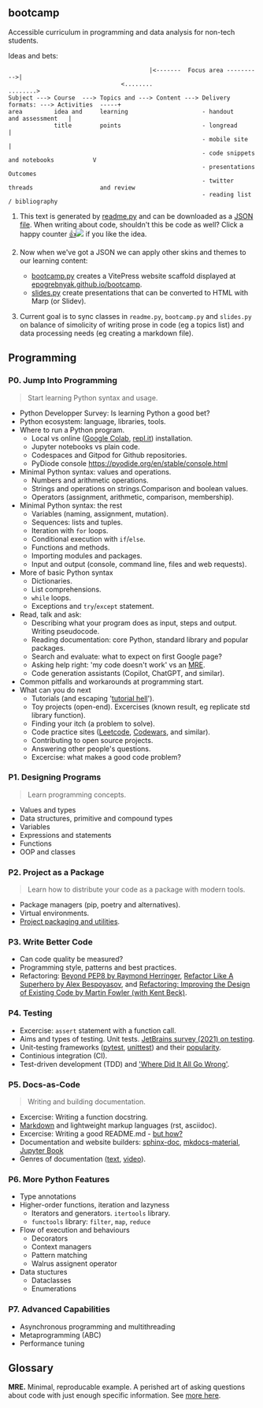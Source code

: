 ## bootcamp 
Accessible curriculum in programming and data analysis for non-tech students.

Ideas and bets:

```
                                        |<-------  Focus area ---------->|  
                                <........                                ........>                                 
Subject ---> Course  ---> Topics and ---> Content ---> Delivery formats: ---> Activities  -----+
area         idea and     learning                     - handout              and assessment   |
             title        points                       - longread                              |   
                                                       - mobile site                           |
                                                       - code snippets and notebooks           V
                                                       - presentations                      Outcomes
                                                       - twitter threads                   and review  
                                                       - reading list / bibliography
```

1.  This text is generated by [readme.py](readme.py) and can be downloaded 
as a [JSON file](programming.json). When writing about code, shouldn't this be 
code as well?  Click a happy counter [👍![][count]][vote] if you like the idea.

[count]: https://poll.fizzy.wtf/count?epogrebnyak.bootcamp.like=yes 
[vote]: https://poll.fizzy.wtf/vote?epogrebnyak.bootcamp.like=yes


2. Now when we've got a JSON we can apply other skins and themes to our learning content:
    - [bootcamp.py](bootcamp.py) creates a VitePress website scaffold displayed at 
      [epogrebnyak.github.io/bootcamp](https://epogrebnyak.github.io/bootcamp/). 
    - [slides.py](slides.py) create presentations that can be converted to HTML 
      with Marp (or Slidev).

3. Current goal is to sync classes in `readme.py`, `bootcamp.py` and `slides.py`
   on balance of simolicity of writing prose in code (eg a topics list) and 
   data processing needs (eg creating a markdown file).
    
## Programming

### P0. Jump Into Programming
> Start learning Python syntax and usage.

* Python Developper Survey: Is learning Python a good bet?
* Python ecosystem: language, libraries, tools.
* Where to run a Python program.
  - Local vs online ([Google Colab](https://colab.research.google.com/), [repl.it](https://replit.com/)) installation.
  - Jupyter notebooks vs plain code.
  - Codespaces and Gitpod for Github repositories.
  - PyDiode console <https://pyodide.org/en/stable/console.html>
* Minimal Python syntax: values and operations.
  - Numbers and arithmetic operations.
  - Strings and operations on strings.Comparison and boolean values.
  - Operators (assignment, arithmetic, comparison, membership).
* Minimal Python syntax: the rest
  - Variables (naming, assignment, mutation).
  - Sequences: lists and tuples.
  - Iteration with `for` loops.
  - Conditional execution with `if`/`else`.
  - Functions and methods.
  - Importing modules and packages.
  - Input and output (console, command line, files and web requests).
* More of basic Python syntax
  - Dictionaries.
  - List comprehensions.
  - `while` loops.
  - Exceptions and `try`/`except` statement.
* Read, talk and ask:
  - Describing what your program does as input, steps and output. Writing pseudocode.
  - Reading documentation: core Python, standard library and popular packages.
  - Search and evaluate: what to expect on first Google page?
  - Asking help right: 'my code doesn't work' vs an [MRE](https://replit.com/).
  - Code generation assistants (Copilot, ChatGPT, and similar).
* Common pitfalls and workarounds at programming start.
* What can you do next
  - Tutorials (and escaping '[tutorial hell](https://www.reddit.com/r/learnprogramming/comments/qrlx5m/what_exactly_is_tutorial_hell/?utm_source=share&utm_medium=web2x&context=3)').
  - Toy projects (open-end). Excercises (known result, eg replicate std library function).
  - Finding your itch (a problem to solve).
  - Code practice sites ([Leetcode](https://leetcode.com/), [Codewars](https://www.codewars.com), and similar).
  - Contributing to open source projects.
  - Answering other people's questions.
  - Excercise: what makes a good code problem?


### P1. Designing Programs
> Learn programming concepts.

* Values and types
* Data structures, primitive and compound types
* Variables
* Expressions and statements
* Functions
* OOP and classes


### P2. Project as a Package
> Learn how to distribute your code as a package with modern tools.

* Package managers (pip, poetry and alternatives).
* Virtual environments.
* [Project packaging and utilities](https://cjolowicz.github.io/posts/hypermodern-python-01-setup/).


### P3. Write Better Code

* Can code quality be measured?
* Programming style, patterns and best practices.
* Refactoring: [Beyond PEP8 by Raymond Herringer](https://www.youtube.com/watch?v=wf-BqAjZb8M), [Refactor Like A Superhero by Alex Bespoyasov](https://github.com/bespoyasov/refactor-like-a-superhero), and [Refactoring: Improving the Design of Existing Code by Martin Fowler (with Kent Beck)](https://martinfowler.com/books/refactoring.html).


### P4. Testing

* Excercise: `assert` statement with a function call.
* Aims and types of testing. Unit tests. [JetBrains survey (2021) on testing](https://www.jetbrains.com/lp/devecosystem-2021/testing/).
* Unit-testing frameworks ([pytest](https://docs.pytest.org/en/7.1.x/getting-started.html#create-your-first-test), [unittest](https://docs.python.org/3/library/unittest.html)) and their [popularity](https://lp.jetbrains.com/python-developers-survey-2021/#FrameworksLibraries).
* Continious integration (CI).
* Test-driven development (TDD) and ['Where Did It All Go Wrong'](https://www.youtube.com/watch?v=EZ05e7EMOLM).


### P5. Docs-as-Code
> Writing and building documentation.

* Excercise: Writing a function docstring.
* [Markdown](https://docs.github.com/en/get-started/writing-on-github/getting-started-with-writing-and-formatting-on-github/basic-writing-and-formatting-syntax) and lightweight markup languages (rst, asciidoc).
* Excercise: Writing a good README.md - [but how?](https://github.com/matiassingers/awesome-readme#articles)
* Documentation and website builders: [sphinx-doc](https://www.sphinx-doc.org/en/master/), [mkdocs-material](https://squidfunk.github.io/mkdocs-material/), [Jupyter Book](https://jupyterbook.org/en/stable/intro.html)
* Genres of documentation ([text](https://documentation.divio.com/), [video](https://www.writethedocs.org/videos/eu/2017/the-four-kinds-of-documentation-and-why-you-need-to-understand-what-they-are-daniele-procida/)).


### P6. More Python Features

* Type annotations
* Higher-order functions, iteration and lazyness
  - Iterators and generators. `itertools` library.
  - `functools` library: `filter`, `map`, `reduce`
* Flow of execution and behaviours
  - Decorators
  - Context managers
  - Pattern matching
  - Walrus assignent operator
* Data stuctures
  - Dataclasses
  - Enumerations


### P7. Advanced Capabilities

* Asynchronous programming and multithreading
* Metaprogramming (ABC)
* Performance tuning


## Glossary

**MRE.** Minimal, reproducable example. A perished art of asking questions about code with just enough specific information. See [more here](https://stackoverflow.com/help/minimal-reproducible-example).

